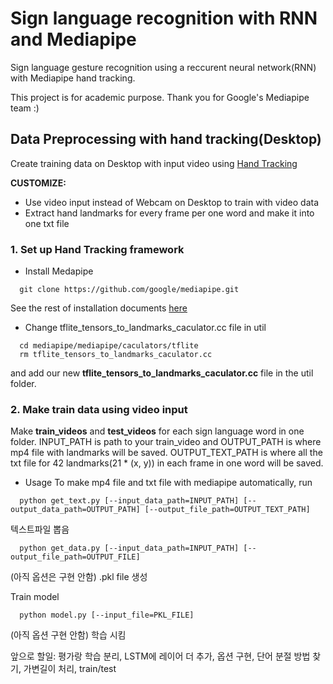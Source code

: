 # Sign language recognition with RNN and Mediapipe
Sign language gesture recognition using a reccurent neural network(RNN) with Mediapipe hand tracking.

This project is for academic purpose. Thank you for Google's Mediapipe team :)

## Data Preprocessing with hand tracking(Desktop)
Create training data on Desktop with input video using [Hand Tracking](https://github.com/google/mediapipe/blob/master/mediapipe/docs/hand_tracking_mobile_gpu.md)

**CUSTOMIZE:**
- Use video input instead of Webcam on Desktop to train with video data
- Extract hand landmarks for every frame per one word and make it into one txt file

### 1. Set up Hand Tracking framework
* Install Medapipe
```shell
  git clone https://github.com/google/mediapipe.git
```
See the rest of installation documents [here](https://mediapipe.readthedocs.io/en/latest/install.html) 
* Change tflite_tensors_to_landmarks_caculator.cc file in util 
```shell
  cd mediapipe/mediapipe/caculators/tflite
  rm tflite_tensors_to_landmarks_caculator.cc
```
and add our new **tflite_tensors_to_landmarks_caculator.cc** file in the util folder.

### 2. Make train data using video input
Make **train_videos** and **test_videos** for each sign language word in one folder. INPUT_PATH is path to your train_video and OUTPUT_PATH is where mp4 file with landmarks will be saved. OUTPUT_TEXT_PATH is where all the txt file for 42 landmarks(21 * (x, y)) in each frame in one word will be saved. 

* Usage
To make mp4 file and txt file with mediapipe automatically, run
```shell
  python get_text.py [--input_data_path=INPUT_PATH] [--output_data_path=OUTPUT_PATH] [--output_file_path=OUTPUT_TEXT_PATH]
```

텍스트파일 뽑음

```shell
  python get_data.py [--input_data_path=INPUT_PATH] [--output_file_path=OUTPUT_FILE]
```

(아직 옵션은 구현 안함) .pkl file 생성


Train model
```shell
  python model.py [--input_file=PKL_FILE]
```
(아직 옵션 구현 안함) 학습 시킴


앞으로 할일: 평가랑 학습 분리, LSTM에 레이어 더 추가, 옵션 구현, 단어 분절 방법 찾기, 가변길이 처리, train/test 








